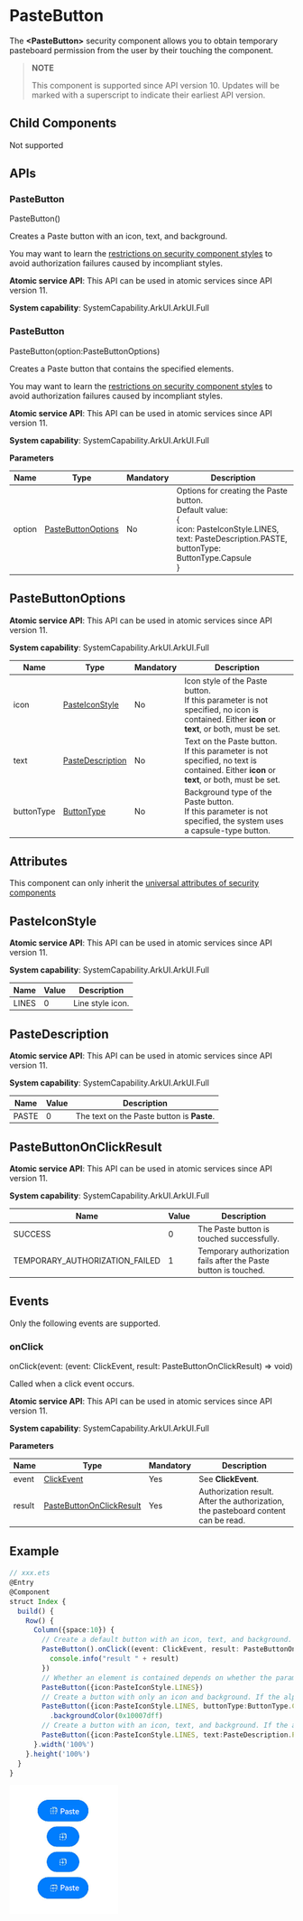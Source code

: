# PasteButton

The **\<PasteButton>** security component allows you to obtain temporary pasteboard permission from the user by their touching the component.

> **NOTE**
>
> This component is supported since API version 10. Updates will be marked with a superscript to indicate their earliest API version.

## Child Components

Not supported

## APIs

### PasteButton

PasteButton()

Creates a Paste button with an icon, text, and background.

You may want to learn the [restrictions on security component styles](../../../security/AccessToken/security-component-overview.md#constraints) to avoid authorization failures caused by incompliant styles.

**Atomic service API**: This API can be used in atomic services since API version 11.

**System capability**: SystemCapability.ArkUI.ArkUI.Full

### PasteButton

PasteButton(option:PasteButtonOptions)

Creates a Paste button that contains the specified elements.

You may want to learn the [restrictions on security component styles](../../../security/AccessToken/security-component-overview.md#constraints) to avoid authorization failures caused by incompliant styles.

**Atomic service API**: This API can be used in atomic services since API version 11.

**System capability**: SystemCapability.ArkUI.ArkUI.Full

**Parameters**

| Name| Type| Mandatory| Description|
| -------- | -------- | -------- | -------- |
| option | [PasteButtonOptions](#pastebuttonoptions) | No| Options for creating the Paste button.<br>Default value:<br>{<br>icon: PasteIconStyle.LINES,<br>text: PasteDescription.PASTE,<br>buttonType: ButtonType.Capsule <br>} |

## PasteButtonOptions

**Atomic service API**: This API can be used in atomic services since API version 11.

**System capability**: SystemCapability.ArkUI.ArkUI.Full

| Name| Type| Mandatory| Description|
| -------- | -------- | -------- | -------- |
| icon | [PasteIconStyle](#pasteiconstyle) | No| Icon style of the Paste button.<br>If this parameter is not specified, no icon is contained. Either **icon** or **text**, or both, must be set.|
| text | [PasteDescription](#pastedescription) | No| Text on the Paste button.<br>If this parameter is not specified, no text is contained. Either **icon** or **text**, or both, must be set.|
| buttonType | [ButtonType](ts-basic-components-button.md#buttontype) | No| Background type of the Paste button.<br>If this parameter is not specified, the system uses a capsule-type button.|

## Attributes

This component can only inherit the [universal attributes of security components](ts-securitycomponent-attributes.md#attributes)

## PasteIconStyle

**Atomic service API**: This API can be used in atomic services since API version 11.

**System capability**: SystemCapability.ArkUI.ArkUI.Full

| Name| Value| Description|
| -------- | -------- | -------- |
| LINES | 0 | Line style icon.|

## PasteDescription

**Atomic service API**: This API can be used in atomic services since API version 11.

**System capability**: SystemCapability.ArkUI.ArkUI.Full

| Name| Value| Description|
| -------- | -------- | -------- |
| PASTE | 0 | The text on the Paste button is **Paste**.|

## PasteButtonOnClickResult

**Atomic service API**: This API can be used in atomic services since API version 11.

**System capability**: SystemCapability.ArkUI.ArkUI.Full

| Name| Value| Description|
| -------- | -------- | -------- |
| SUCCESS | 0 | The Paste button is touched successfully.|
| TEMPORARY_AUTHORIZATION_FAILED | 1 | Temporary authorization fails after the Paste button is touched.|

## Events

Only the following events are supported.

### onClick

onClick(event: (event: ClickEvent, result: PasteButtonOnClickResult) =&gt; void)

Called when a click event occurs.

**Atomic service API**: This API can be used in atomic services since API version 11.

**System capability**: SystemCapability.ArkUI.ArkUI.Full

**Parameters**

| Name| Type                  | Mandatory| Description                  |
|------------|------|-------|---------|
| event  | [ClickEvent](ts-universal-events-click.md#clickevent) |Yes|See **ClickEvent**.|
| result | [PasteButtonOnClickResult](#pastebuttononclickresult)| Yes| Authorization result. After the authorization, the pasteboard content can be read.|

## Example

```ts
// xxx.ets
@Entry
@Component
struct Index {
  build() {
    Row() {
      Column({space:10}) {
        // Create a default button with an icon, text, and background.
        PasteButton().onClick((event: ClickEvent, result: PasteButtonOnClickResult)=>{
          console.info("result " + result)
        })
        // Whether an element is contained depends on whether the parameter corresponding to the element is specified. If buttonType is not passed in, the button uses the ButtonType.Capsule settings.
        PasteButton({icon:PasteIconStyle.LINES})
        // Create a button with only an icon and background. If the alpha value of the most significant eight bits of the background color is less than 0x1A, the system forcibly adjusts the alpha value to 0xFF.
        PasteButton({icon:PasteIconStyle.LINES, buttonType:ButtonType.Capsule})
          .backgroundColor(0x10007dff)
        // Create a button with an icon, text, and background. If the alpha value of the most significant eight bits of the background color is less than 0x1A, the system forcibly adjusts the alpha value to 0xFF.
        PasteButton({icon:PasteIconStyle.LINES, text:PasteDescription.PASTE, buttonType:ButtonType.Capsule})
      }.width('100%')
    }.height('100%')
  }
}
```

![en-us_image_0000001593677984](figures/en-us_image_0000001593677984.png)
